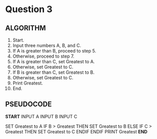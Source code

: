 # Question 3

## ALGORITHM

1. Start.
2. Input three numbers A, B, and C.
3. If A is greater than B, proceed to step 5.
4. Otherwise, proceed to step 7.
5. If A is greater than C, set Greatest to A.
6. Otherwise, set Greatest to C.
7. If B is greater than C, set Greatest to B.
8. Otherwise, set Greatest to C.
9. Print Greatest.
10. End.

## PSEUDOCODE
**START**
INPUT A
INPUT B
INPUT C

SET Greatest to A
IF B > Greatest THEN
  SET Greatest to B
ELSE
  IF C > Greatest THEN
    SET Greatest to C
  ENDIF
ENDIF
PRINT Greatest
**END**
